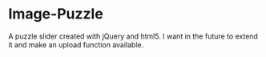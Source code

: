 # Image-Puzzle
A puzzle slider created with jQuery and html5.
I want in the future to extend it and make an upload function available.
